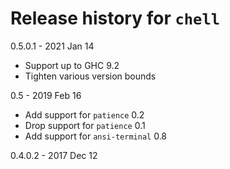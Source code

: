 # Release history for `chell`

0.5.0.1 - 2021 Jan 14

  * Support up to GHC 9.2
  * Tighten various version bounds

0.5 - 2019 Feb 16

  * Add support for `patience` 0.2
  * Drop support for `patience` 0.1
  * Add support for `ansi-terminal` 0.8

0.4.0.2 - 2017 Dec 12
